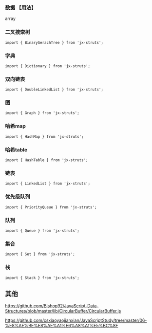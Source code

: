 ### 数据 【用法】

array

### 二叉搜索树

```
import { BinarySerachTree } from 'jx-struts';
```

### 字典

```
import { Dictionary } from 'jx-struts';
```

### 双向链表

```
import { DoubleLinkedList } from 'jx-struts';
```

### 图

```
import { Graph } from 'jx-struts';
```

### 哈希map

```
import { HashMap } from 'jx-struts';
```

### 哈希table

```
import { HashTable } from 'jx-struts';
```

### 链表

```
import { LinkedList } from 'jx-struts';
```

### 优先级队列

```
import { PriorityQueue } from 'jx-struts';
```

### 队列

```
import { Queue } from 'jx-struts';
```

### 集合

```
import { Set } from 'jx-struts';
```

### 栈

```
import { Stack } from 'jx-struts';
```

## 其他

https://github.com/Bishop92/JavaScript-Data-Structures/blob/master/lib/CircularBuffer/CircularBuffer.js

https://github.com/csxiaoyaojianxian/JavaScriptStudy/tree/master/06-%E8%AE%BE%E8%AE%A1%E6%A8%A1%E5%BC%8F